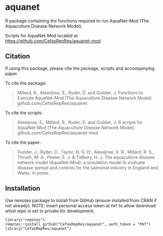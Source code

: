 # aquanet
R package containing the functions required to run AquaNet-Mod (The Aquaculture Disease Network Model).

Scripts for AquaNet-Mod located at https://github.com/CefasRepRes/aquanet-mod.

## Citation
If using this package, please cite the package, scripts and accompanying paper. 

To cite the package:
> Millard, R., Alewijnse, S., Ryder, D. and Guilder, J. Functions to Execute AquaNet-Mod (The Aquaculture Disease Network Model) github.com/CefasRepRes/aquanet

To cite the scripts:
> Alewijnse, S., Millard, R., Ryder, D. and Guilder, J. R scripts for AquaNet-Mod (The Aquaculture Disease Network Model) github.com/CefasRepRes/aquanet-mod

To cite the paper:
> Guilder, J., Ryder, D., Taylor, N. G. H., Alewijnse, S. R., Millard, R. S., Thrush, M. A., Peeler, E. J. & Tidbury, H. J. The aquaculture disease network model (AquaNet-Mod): a simulation model to evaluate disease spread and controls for the salmonid industry in England and Wales. In press.

## Installation

Use remotes package to install from GitHub (ensure installed from CRAN if not already). NOTE: insert personal access token at `PAT` to allow download whist repo is set to private for development.

````
library("remotes")
remotes::install_github("CefasRepRes/aquanet", auth_token = "PAT")
library("CefasRepRes/aquanet")
````
